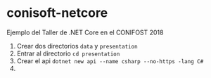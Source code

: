 # conisoft-netcore
Ejemplo del Taller de .NET Core en el CONIFOST 2018

1. Crear dos directorios `data` y `presentation`
2. Entrar al directorio `cd presentation`
3. Crear el api `dotnet new api --name csharp --no-https -lang C#`
4. 